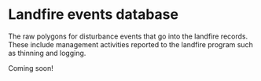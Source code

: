 # Landfire events database

The raw polygons for disturbance events that go into the landfire records. These include management activities reported to the landfire program such as thinning and logging.

Coming soon!